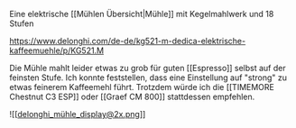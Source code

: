 
Eine elektrische [[Mühlen Übersicht|Mühle]] mit Kegelmahlwerk und 18 Stufen 

https://www.delonghi.com/de-de/kg521-m-dedica-elektrische-kaffeemuehle/p/KG521.M

Die Mühle mahlt leider etwas zu grob für guten [[Espresso]] selbst auf der feinsten Stufe. Ich konnte feststellen, dass eine Einstellung auf "strong" zu etwas feinerem Kaffeemehl führt.
Trotzdem würde ich die [[TIMEMORE Chestnut C3 ESP]] oder [[Graef CM 800]] stattdessen empfehlen.

![[delonghi_mühle_display@2x.png]]